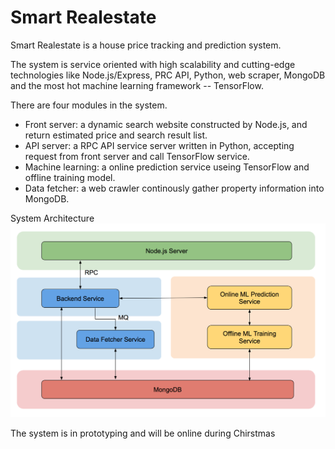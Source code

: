 # Smart Realestate

Smart Realestate is a house price tracking and prediction system.

The system is service oriented with high scalability and cutting-edge technologies like Node.js/Express, PRC API, Python, web scraper, MongoDB and the most hot machine learning framework -- TensorFlow. 

There are four modules in the system.

- Front server: a dynamic search website constructed by Node.js, and return estimated price and search result list.
- API server: a RPC API service server written in Python, accepting request from front server and call TensorFlow service.
- Machine learning: a online prediction service useing TensorFlow and offline training model.
- Data fetcher: a web crawler continously gather property information into MongoDB.

System Architecture
![Architecture](https://raw.githubusercontent.com/stevensshi/smart-realestate/master/architecture.png)

The system is in prototyping and will be online during Chirstmas
